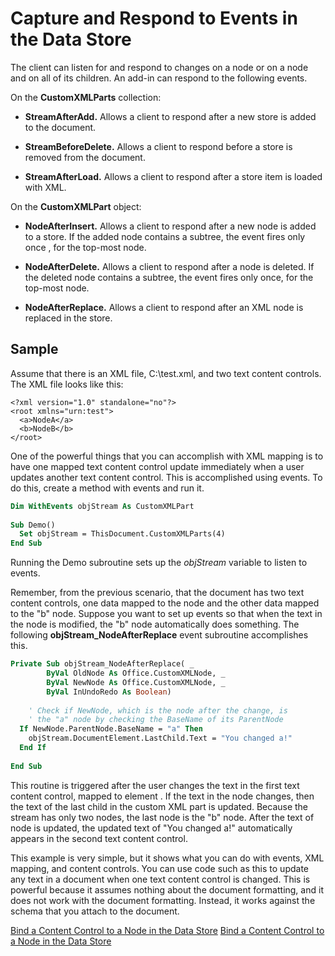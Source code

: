 
# Capture and Respond to Events in the Data Store

The client can listen for and respond to changes on a node or on a node and on all of its children. An add-in can respond to the following events.

On the  **CustomXMLParts** collection:

-  **StreamAfterAdd.** Allows a client to respond after a new store is added to the document.
    
-  **StreamBeforeDelete.** Allows a client to respond before a store is removed from the document.
    
-  **StreamAfterLoad.** Allows a client to respond after a store item is loaded with XML.
    
On the  **CustomXMLPart** object:

-  **NodeAfterInsert.** Allows a client to respond after a new node is added to a store. If the added node contains a subtree, the event fires only once , for the top-most node.
    
-  **NodeAfterDelete.** Allows a client to respond after a node is deleted. If the deleted node contains a subtree, the event fires only once, for the top-most node.
    
-  **NodeAfterReplace.** Allows a client to respond after an XML node is replaced in the store.
    

## Sample



Assume that there is an XML file, C:\test.xml, and two text content controls. The XML file looks like this:




```
<?xml version="1.0" standalone="no"?>  
<root xmlns="urn:test">  
  <a>NodeA</a>  
  <b>NodeB</b>  
</root>
```

One of the powerful things that you can accomplish with XML mapping is to have one mapped text content control update immediately when a user updates another text content control. This is accomplished using events. To do this, create a method with events and run it.




```vb
Dim WithEvents objStream As CustomXMLPart 
 
Sub Demo() 
  Set objStream = ThisDocument.CustomXMLParts(4) 
End Sub
```

Running the Demo subroutine sets up the  _objStream_ variable to listen to events.

Remember, from the previous scenario, that the document has two text content controls, one data mapped to the <a> node and the other data mapped to the "b" node. Suppose you want to set up events so that when the text in the <a> node is modified, the "b" node automatically does something. The following **objStream_NodeAfterReplace** event subroutine accomplishes this.




```vb
Private Sub objStream_NodeAfterReplace( _ 
        ByVal OldNode As Office.CustomXMLNode, _ 
        ByVal NewNode As Office.CustomXMLNode, _ 
        ByVal InUndoRedo As Boolean) 
 
    ' Check if NewNode, which is the node after the change, is 
    ' the "a" node by checking the BaseName of its ParentNode 
  If NewNode.ParentNode.BaseName = "a" Then 
    objStream.DocumentElement.LastChild.Text = "You changed a!" 
  End If 
 
End Sub
```

This routine is triggered after the user changes the text in the first text content control, mapped to element <a>. If the text in the <a> node changes, then the text of the last child in the custom XML part is updated. Because the stream has only two nodes, the last node is the "b" node. After the text of node is updated, the updated text of "You changed a!" automatically appears in the second text content control.

This example is very simple, but it shows what you can do with events, XML mapping, and content controls. You can use code such as this to update any text in a document when one text content control is changed. This is powerful because it assumes nothing about the document formatting, and it does not work with the document formatting. Instead, it works against the schema that you attach to the document.

 [Bind a Content Control to a Node in the Data Store](f76bcb03-1361-2235-b3ef-cdd078210698.md)
 [Bind a Content Control to a Node in the Data Store](f76bcb03-1361-2235-b3ef-cdd078210698.md)
